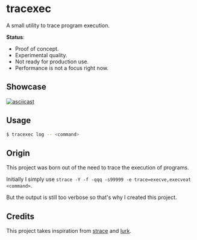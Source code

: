 # tracexec

A small utility to trace program execution.

**Status**: 
- Proof of concept.
- Experimental quality. 
- Not ready for production use.
- Performance is not a focus right now.

## Showcase

[![asciicast](https://asciinema.org/a/5ZH5pAPTdTeSXIWIZmm015UNr.svg)](https://asciinema.org/a/5ZH5pAPTdTeSXIWIZmm015UNr)


## Usage

```bash
$ tracexec log -- <command>
```

## Origin

This project was born out of the need to trace the execution of programs.

Initially I simply use `strace -Y -f -qqq -s99999 -e trace=execve,execveat <command>`.

But the output is still too verbose so that's why I created this project.

## Credits

This project takes inspiration from [strace](https://strace.io/) and [lurk](https://github.com/JakWai01/lurk).
